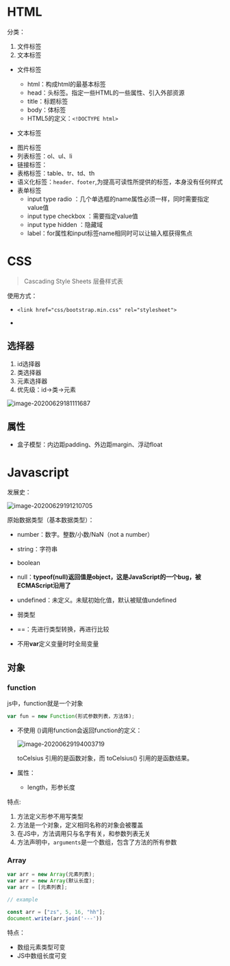 # HTML
分类：
1. 文件标签
2. 文本标签

* 文件标签
    * html：构成html的最基本标签
    * head：头标签。指定一些HTML的一些属性、引入外部资源
    * title：标题标签
    * body：体标签
    * HTML5的定义：``<!DOCTYPE html>``

* 文本标签

<!-- ? -->
* 图片标签
* 列表标签：ol、ul、li
* 链接标签：<a href=""></a>
* 表格标签：table、tr、td、th
* 语义化标签：``header、footer``,为提高可读性所提供的标签，本身没有任何样式
* 表单标签
    * input type radio ：几个单选框的name属性必须一样，同时需要指定value值
    * input type checkbox ：需要指定value值
    * input type hidden ：隐藏域
    * label：for属性和input标签name相同时可以让输入框获得焦点
    
# CSS

> Cascading Style Sheets 层叠样式表

使用方式：

* ``<link href="css/bootstrap.min.css" rel="stylesheet">``

* <head>
      <title>Test</title>
       <style>
          @import "css/bootstrap.min.css";
      </style>
  </head>



## 选择器

1. id选择器
2. 类选择器
3. 元素选择器
4. 优先级：id->类->元素

![image-20200629181111687](E:\Markdown\学习记录\扩展选择器.png)

## 属性

* 盒子模型：内边距padding、外边距margin、浮动float



# Javascript

发展史：

![image-20200629191210705](E:\Markdown\学习记录\image\JavaScript的发展史.png)

原始数据类型（基本数据类型）：

* number：数字。整数/小数/NaN（not a number）
* string：字符串
* boolean
* null：**typeof(null)返回值是object，这是JavaScript的一个bug，被ECMAScript沿用了**
* undefined：未定义。未赋初始化值，默认被赋值undefined





* 弱类型
* ==：先进行类型转换，再进行比较
* 不用**var**定义变量时时全局变量

## 对象



### function

js中，function就是一个对象

```js
var fun = new Function(形式参数列表，方法体);
```

* 不使用 ()调用function会返回function的定义：

  ![image-20200629194003719](E:\Markdown\学习记录\image\js_function调用.png)

  toCelsius 引用的是函数对象，而 toCelsius() 引用的是函数结果。

* 属性：

  * length，形参长度

特点:

1. 方法定义形参不用写类型
2. 方法是一个对象，定义相同名称的对象会被覆盖
3. 在JS中，方法调用只与名字有关，和参数列表无关
4. 方法声明中，``arguments``是一个数组，包含了方法的所有参数



### Array

```js
var arr = new Array(元素列表);
var arr = new Array(默认长度);
var arr = [元素列表];

// example

const arr = ["zs", 5, 16, "hh"];
document.write(arr.join('---'))
```

特点：

* 数组元素类型可变
* JS中数组长度可变

